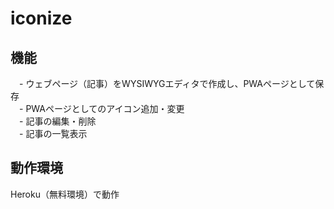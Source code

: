 # iconize

## 機能
　- ウェブページ（記事）をWYSIWYGエディタで作成し、PWAページとして保存  
　- PWAページとしてのアイコン追加・変更  
　- 記事の編集・削除  
　- 記事の一覧表示  
 
## 動作環境
Heroku（無料環境）で動作  



